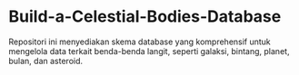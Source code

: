 # Build-a-Celestial-Bodies-Database
Repositori ini menyediakan skema database yang komprehensif untuk mengelola data terkait benda-benda langit, seperti galaksi, bintang, planet, bulan, dan asteroid.
